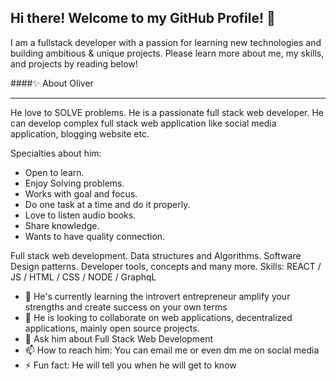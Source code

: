 ## Hi there! Welcome to my GitHub Profile! 👋

I am a fullstack developer with a passion for learning new technologies and building ambitious & unique projects. Please learn more about me, my skills, and projects by reading below!


####✨  About Oliver

------------

He love to SOLVE problems. He is a passionate full stack web developer. He can develop complex full stack web application like social media application, blogging website etc.

Specialties about him:

- Open to learn.
- Enjoy Solving problems.
- Works with goal and focus.
- Do one task at a time and do it properly.
- Love to listen audio books.
- Share knowledge.
- Wants to have quality connection.


Full stack web development.
Data structures and Algorithms.
Software Design patterns.
Developer tools, concepts and many more.
Skills: REACT / JS / HTML / CSS / NODE / GraphqL

- 🌱 He's currently learning the introvert entrepreneur amplify your strengths and create success on your own terms
- 👯 He is looking to collaborate on web applications, decentralized applications, mainly open source projects.
- 💬 Ask him about Full Stack Web Development
- 📫 How to reach him: You can email me or even dm me on social media
- ⚡ Fun fact: He will tell you when he will get to know


<!--
**followDev/followDev** is a ✨ _special_ ✨ repository because its `README.md` (this file) appears on your GitHub profile.

Here are some ideas to get you started:

- 🔭 I’m currently working on ...
- 🌱 I’m currently learning ...
- 👯 I’m looking to collaborate on ...
- 🤔 I’m looking for help with ...
- 💬 Ask me about ...
- 📫 How to reach me: ...
- 😄 Pronouns: ...
- ⚡ Fun fact: ...
-->
